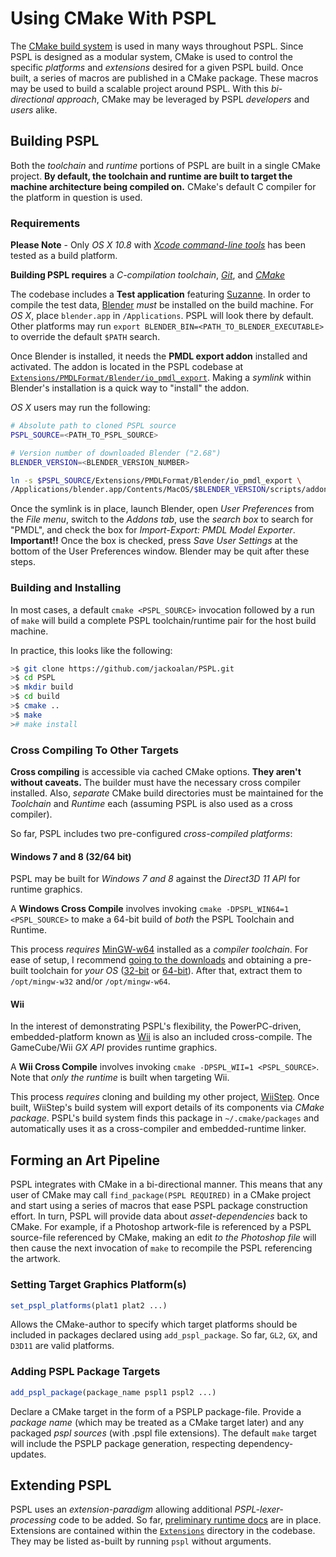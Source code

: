 Using CMake With PSPL
=====================

The [CMake build system](http://www.cmake.org) is used in many
ways throughout PSPL. Since PSPL is designed as a modular system,
CMake is used to control the specific *platforms* and *extensions*
desired for a given PSPL build. Once built, a series of macros are
published in a CMake package. These macros may be used to build a
scalable project around PSPL. With this *bi-directional approach*, 
CMake may be leveraged by PSPL *developers* and *users* alike.


Building PSPL
-------------

Both the *toolchain* and *runtime* portions of PSPL are built in a
single CMake project. **By default, the toolchain and runtime are built
to target the machine architecture being compiled on.** CMake's
default C compiler for the platform in question is used. 

### Requirements

**Please Note** - Only *OS X 10.8* with [*Xcode command-line tools*](https://developer.apple.com/downloads) 
has been tested as a build platform.

**Building PSPL requires** a *C-compilation toolchain*, [*Git*](http://git-scm.com), and [*CMake*](http://cmake.org)

The codebase includes a **Test application** featuring
[Suzanne](http://en.wikipedia.org/wiki/Blender_%28software%29#Suzanne).
In order to compile the test data, [Blender](http://blender.org) *must*
be installed on the build machine. For *OS X*, place `blender.app` in `/Applications`.
PSPL will look there by default. Other platforms may run `export BLENDER_BIN=<PATH_TO_BLENDER_EXECUTABLE>`
to override the default `$PATH` search.

Once Blender is installed, it needs the **PMDL export addon** installed and activated. 
The addon is located in the PSPL codebase at
[`Extensions/PMDLFormat/Blender/io_pmdl_export`](https://github.com/jackoalan/PSPL/tree/master/Extensions/PMDLFormat/Blender/io_pmdl_export).
Making a *symlink* within Blender's installation is a quick way to "install" the addon.

*OS X* users may run the following:
```sh
# Absolute path to cloned PSPL source
PSPL_SOURCE=<PATH_TO_PSPL_SOURCE>

# Version number of downloaded Blender ("2.68")
BLENDER_VERSION=<BLENDER_VERSION_NUMBER>

ln -s $PSPL_SOURCE/Extensions/PMDLFormat/Blender/io_pmdl_export \
/Applications/blender.app/Contents/MacOS/$BLENDER_VERSION/scripts/addons/
```

Once the symlink is in place, launch Blender, open *User Preferences* from the *File menu*,
switch to the *Addons tab*, use the *search box* to search for "PMDL", and check the box
for *Import-Export: PMDL Model Exporter*.
**Important!!** Once the box is checked, press *Save User Settings* at the bottom of the User Preferences window.
Blender may be quit after these steps.


### Building and Installing

In most cases, a default `cmake <PSPL_SOURCE>` invocation followed by a run 
of `make` will build a complete PSPL toolchain/runtime pair for the host 
build machine. 

In practice, this looks like the following:
```sh
>$ git clone https://github.com/jackoalan/PSPL.git
>$ cd PSPL
>$ mkdir build
>$ cd build
>$ cmake ..
>$ make
># make install
```


### Cross Compiling To Other Targets

**Cross compiling** is accessible via cached CMake options. 
**They aren't without caveats.** The builder must have the necessary
cross compiler installed. Also, *separate* CMake build directories
must be maintained for the *Toolchain* and *Runtime* each 
(assuming PSPL is also used as a cross compiler).


So far, PSPL includes two pre-configured *cross-compiled platforms*:

#### Windows 7 and 8 (32/64 bit)

PSPL may be built for *Windows 7 and 8* against the *Direct3D 11 API* for runtime graphics.

A **Windows Cross Compile** involves invoking `cmake -DPSPL_WIN64=1 <PSPL_SOURCE>` to make
a 64-bit build of *both* the PSPL Toolchain and Runtime.

This process *requires* [MinGW-w64](http://mingw-w64.sourceforge.net) installed as a *compiler toolchain*. 
For ease of setup, I recommend [going to the downloads](http://sourceforge.net/projects/mingw-w64/files/)
and obtaining a pre-built toolchain for *your OS* 
([32-bit](http://sourceforge.net/projects/mingw-w64/files/Toolchains%20targetting%20Win32/) 
or [64-bit](http://sourceforge.net/projects/mingw-w64/files/Toolchains%20targetting%20Win64/)).
After that, extract them to `/opt/mingw-w32` and/or `/opt/mingw-w64`.

#### Wii

In the interest of demonstrating PSPL's flexibility, the PowerPC-driven, embedded-platform
known as [Wii](http://en.wikipedia.org/wiki/Wii) is also an included cross-compile. The 
GameCube/Wii *GX API* provides runtime graphics.

A **Wii Cross Compile** involves invoking `cmake -DPSPL_WII=1 <PSPL_SOURCE>`.
Note that *only the runtime* is built when targeting Wii.

This process *requires* cloning and building my other project, [WiiStep](https://github.com/jackoalan/WiiStep).
Once built, WiiStep's build system will export details of its components via *CMake package*.
PSPL's build system finds this package in `~/.cmake/packages` and automatically uses it
as a cross-compiler and embedded-runtime linker.



Forming an Art Pipeline
-----------------------

PSPL integrates with CMake in a bi-directional manner. This means that any user of CMake
may call `find_package(PSPL REQUIRED)` in a CMake project and start using a series of 
macros that ease PSPL package construction effort. In turn, PSPL will provide data about
*asset-dependencies* back to CMake. For example, if a Photoshop artwork-file is referenced by a PSPL 
source-file referenced by CMake, making an edit *to the Photoshop file* will then cause the
next invocation of `make` to recompile the PSPL referencing the artwork.


### Setting Target Graphics Platform(s)
```cmake
set_pspl_platforms(plat1 plat2 ...)
```

Allows the CMake-author to specify which target platforms should be included in
packages declared using `add_pspl_package`. So far, `GL2`, `GX`, and `D3D11` are
valid platforms.


### Adding PSPL Package Targets
```cmake
add_pspl_package(package_name pspl1 pspl2 ...)
```

Declare a CMake target in the form of a PSPLP package-file. Provide a
*package name* (which may be treated as a CMake target later) and
any packaged *pspl sources* (with .pspl file extensions). The default `make`
target will include the PSPLP package generation, respecting dependency-updates.



Extending PSPL
--------------

PSPL uses an *extension-paradigm* allowing additional *PSPL-lexer-processing* code to be
added. So far, [preliminary runtime docs](http://jackoalan.github.io/PSPL) are in place.
Extensions are contained within the 
[`Extensions`](https://github.com/jackoalan/PSPL/tree/master/Extensions) 
directory in the codebase. They
may be listed as-built by running `pspl` without arguments.

